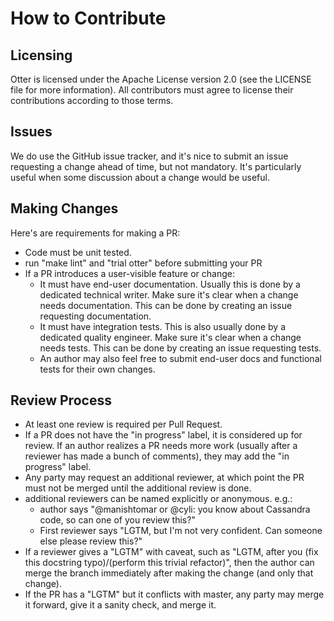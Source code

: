 # How to Contribute

## Licensing

Otter is licensed under the Apache License version 2.0 (see the LICENSE file
for more information). All contributors must agree to license their
contributions according to those terms.

## Issues

We do use the GitHub issue tracker, and it's nice to submit an issue requesting
a change ahead of time, but not mandatory. It's particularly useful when some
discussion about a change would be useful.

## Making Changes

Here's are requirements for making a PR:

- Code must be unit tested.
- run "make lint" and "trial otter" before submitting your PR
- If a PR introduces a user-visible feature or change:
  - It must have end-user documentation. Usually this is done by a dedicated
    technical writer. Make sure it's clear when a change needs documentation.
    This can be done by creating an issue requesting documentation.
  - It must have integration tests. This is also usually done by a dedicated
    quality engineer. Make sure it's clear when a change needs tests. This can
    be done by creating an issue requesting tests.
  - An author may also feel free to submit end-user docs and functional tests
    for their own changes.

## Review Process

- At least one review is required per Pull Request.
- If a PR does not have the "in progress" label, it is considered up for
  review. If an author realizes a PR needs more work (usually after a reviewer
  has made a bunch of comments), they may add the "in progress" label.
- Any party may request an additional reviewer, at which point the PR must not
  be merged until the additional review is done.
- additional reviewers can be named explicitly or anonymous. e.g.:
  - author says "@manishtomar or @cyli: you know about Cassandra code, so can
    one of you review this?"
  - First reviewer says "LGTM, but I'm not very confident. Can someone else
    please review this?"
- If a reviewer gives a "LGTM" with caveat, such as "LGTM, after you (fix this
  docstring typo)/(perform this trivial refactor)", then the author can merge
  the branch immediately after making the change (and only that change).
- If the PR has a "LGTM" but it conflicts with master, any party may merge
  it forward, give it a sanity check, and merge it.

